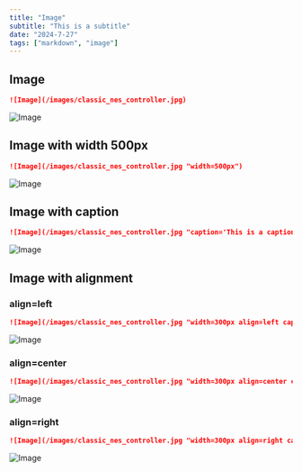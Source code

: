 ```yaml
---
title: "Image"
subtitle: "This is a subtitle"
date: "2024-7-27"
tags: ["markdown", "image"]
---
```



## Image
```markdown
![Image](/images/classic_nes_controller.jpg)
```

![Image](/images/classic_nes_controller.jpg)

## Image with width 500px
```markdown
![Image](/images/classic_nes_controller.jpg "width=500px")
```
![Image](/images/classic_nes_controller.jpg "width=500px")


## Image with caption
```markdown
![Image](/images/classic_nes_controller.jpg "caption='This is a caption'")
```
![Image](/images/classic_nes_controller.jpg "caption='This is a caption'")


## Image with alignment
### align=left
```markdown
![Image](/images/classic_nes_controller.jpg "width=300px align=left caption='This is a caption'")
```
![Image](/images/classic_nes_controller.jpg "width=300px align=left caption='This is a caption'")
### align=center
```markdown
![Image](/images/classic_nes_controller.jpg "width=300px align=center caption='This is a caption'")
```
![Image](/images/classic_nes_controller.jpg "width=300px align=center caption='This is a caption'")
### align=right
```markdown
![Image](/images/classic_nes_controller.jpg "width=300px align=right caption='This is a caption'")
```
![Image](/images/classic_nes_controller.jpg "width=300px align=right caption='This is a caption'")

